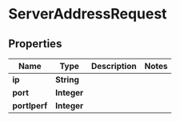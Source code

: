 
# ServerAddressRequest

## Properties
Name | Type | Description | Notes
------------ | ------------- | ------------- | -------------
**ip** | **String** |  | 
**port** | **Integer** |  | 
**portIperf** | **Integer** |  | 




